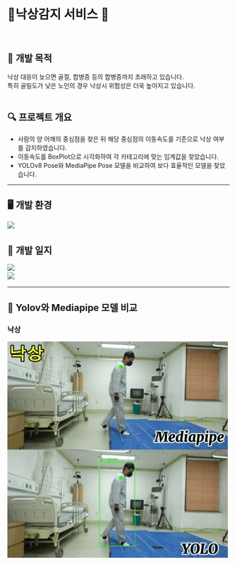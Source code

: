 # 🌟낙상감지 서비스 🌟
<br>

## 🎯 개발 목적
낙상 대응이 늦으면 골절, 합병증 등의 합병증까지 초래하고 있습니다. <br>
특히 골밀도가 낮은 노인의 경우 낙상시 위험성은 더욱 높아지고 있습니다. <br><br>

## 🔍 프로젝트 개요
* 사람의 양 어깨의 중심점을 찾은 뒤 해당 중심점의 이동속도를 기준으로 낙상 여부를 감지하였습니다.
* 이동속도를 BoxPlot으로 시각화하여 각 카테고리에 맞는 임계값을 찾았습니다.
* YOLOv8 Pose와 MediaPipe Pose 모델을 비교하여 보다 효율적인 모델을 찾았습니다.
---
## 🖥️ 개발 환경
<img src="https://img.shields.io/badge/Google Colab-F9AB00?style=for-the-badge&logo=Google Colab&logoColor=white">
<br>

## 📓 개발 일지
<a href="https://so-fast.tistory.com/entry/%EB%82%99%EC%83%81-%EA%B0%90%EC%A7%80-%ED%94%84%EB%A1%9C%EC%A0%9D%ED%8A%B8-2024%EB%85%84-12%EC%9B%94-16%EC%9D%BC%EC%9B%94"><img src="https://img.shields.io/badge/이현주's Tistory-000000?style=for-the-badge&logo=tistory&logoColor=white"></a><br>
<a href="https://so-fast.tistory.com/entry/%EB%82%99%EC%83%81-%EA%B0%90%EC%A7%80-%ED%94%84%EB%A1%9C%EC%A0%9D%ED%8A%B8-2024%EB%85%84-12%EC%9B%94-16%EC%9D%BC%EC%9B%94"><img src="https://img.shields.io/badge/유혜민's Blog-03C75A?style=for-the-badge&logo=naver&logoColor=white"></a>

---
## 🎥 Yolov와 Mediapipe 모델 비교

### 낙상

![Fall Detection Result](Result%20video/Fall%20Result%20video.gif)



